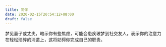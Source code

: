 ```yaml
---
title: 同伴
date: 2020-02-15T20:54:12+08:00
draft: false
---
```


梦见妻子或丈夫，暗示你有些焦虑，可能会患疾玻梦到社交友人，表示你的注意力在轻松琐碎的消遣上，这将妨碍你完成自己的职责。